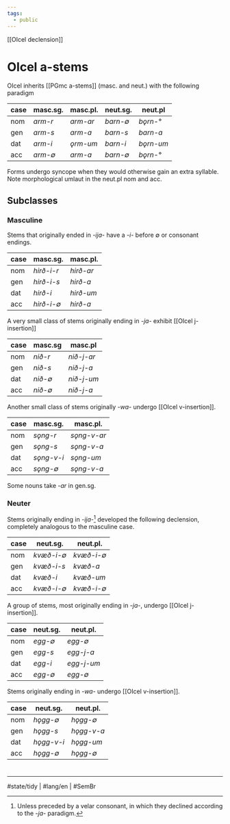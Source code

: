 ```yaml
---
tags:
  - public
---
```

[[OIcel declension]]
# OIcel a-stems

OIcel inherits [[PGmc a-stems]] (masc. and neut.) with the following paradigm

| case | masc.sg.                    | masc.pl.                     | neut.sg.                     | neut.pl                       |
| ---- | --------------------------- | ---------------------------- | ---------------------------- | ----------------------------- |
| nom  | <em class="ling">arm-r</em> | <em class="ling">arm-ar</em> | <em class="ling">barn-∅</em> | <em class="ling">bǫrn-°</em>  |
| gen  | <em class="ling">arm-s</em> | <em class="ling">arm-a</em>  | <em class="ling">barn-s</em> | <em class="ling">barn-a</em>  |
| dat  | <em class="ling">arm-i</em> | <em class="ling">ǫrm-um</em> | <em class="ling">barn-i</em> | <em class="ling">bǫrn-um</em> |
| acc  | <em class="ling">arm-∅</em> | <em class="ling">arm-a</em>  | <em class="ling">barn-∅</em> | <em class="ling">bǫrn-°</em>  |

Forms undergo syncope when they would otherwise gain an extra syllable.
Note morphological umlaut in the neut.pl nom and acc.

## Subclasses

### Masculine

Stems that originally ended in <em class="recon">-ija-</em> have a <em class="ling">-i-</em> before ∅ or consonant endings.


| case | masc.sg.                       | masc.pl.                      |
| ---- | ------------------------------ | ----------------------------- |
| nom  | <em class="ling">hirð-i-r</em> | <em class="ling">hirð-ar</em> |
| gen  | <em class="ling">hirð-i-s</em> | <em class="ling">hirð-a</em>  |
| dat  | <em class="ling">hirð-i</em>   | <em class="ling">hirð-um</em> |
| acc  | <em class="ling">hirð-i-∅</em> | <em class="ling">hirð-a</em>  |

A very small class of stems originally ending in <em class="recon">-ja-</em> exhibit [[OIcel j-insertion]]

| case | masc.sg                     | masc.pl                        |
| ---- | --------------------------- | ------------------------------ |
| nom  | <em class="ling">nið-r</em> | <em class="ling">nið-j-ar</em> |
| gen  | <em class="ling">nið-s</em> | <em class="ling">nið-j-a</em>  |
| dat  | <em class="ling">nið-∅</em> | <em class="ling">nið-j-um</em> |
| acc  | <em class="ling">nið-∅</em> | <em class="ling">nið-j-a</em>  |

Another small class of stems originally <em class="recon">-wa-</em> undergo [[OIcel v-insertion]].

| case | masc.sg.                       | masc.pl.                        |
| ---- | ------------------------------ | ------------------------------- |
| nom  | <em class="ling">sǫng-r</em>   | <em class="ling">sǫng-v-ar</em> |
| gen  | <em class="ling">sǫng-s</em>   | <em class="ling">sǫng-v-a</em>  |
| dat  | <em class="ling">sǫng-v-i</em> | <em class="ling">sǫng-um</em>   |
| acc  | <em class="ling">sǫng-∅</em>   | <em class="ling">sǫng-v-a</em>  |

Some nouns take <em class="ling">-ar</em> in gen.sg.

### Neuter

Stems originally ending in <em class="recon">-ija-</em>[^unless] developed the following declension, completely analogous to the masculine case.

| case | neut.sg.                       | neut.pl.                       |
| ---- | ------------------------------ | ------------------------------ |
| nom  | <em class="ling">kvæð-i-∅</em> | <em class="ling">kvæð-i-∅</em> |
| gen  | <em class="ling">kvæð-i-s</em> | <em class="ling">kvæð-a</em>   |
| dat  | <em class="ling">kvæð-i</em>   | <em class="ling">kvæð-um</em>  |
| acc  | <em class="ling">kvæð-i-∅</em> | <em class="ling">kvæð-i-∅</em> |

[^unless]: Unless preceded by a velar consonant, in which they declined according to the <em class="recon">-ja-</em> paradigm.

A group of stems, most originally ending in <em class="recon">-ja-</em>, undergo [[OIcel j-insertion]].

| case | neut.sg.                    | neut.pl.                       |
| ---- | --------------------------- | ------------------------------ |
| nom  | <em class="ling">egg-∅</em> | <em class="ling">egg-∅</em>    |
| gen  | <em class="ling">egg-s</em> | <em class="ling">egg-j-a</em>  |
| dat  | <em class="ling">egg-i</em> | <em class="ling">egg-j-um</em> |
| acc  | <em class="ling">egg-∅</em> | <em class="ling">egg-∅</em>    |

Stems originally ending in <em class="recon">-wa-</em> undergo [[OIcel v-insertion]].

| case | neut.sg.                       | neut.pl.                       |
| ---- | ------------------------------ | ------------------------------ |
| nom  | <em class="ling">hǫgg-∅</em>   | <em class="ling">hǫgg-∅</em>   |
| gen  | <em class="ling">hǫgg-s</em>   | <em class="ling">hǫgg-v-a</em> |
| dat  | <em class="ling">hǫgg-v-i</em> | <em class="ling">hǫgg-um</em>  |
| acc  | <em class="ling">hǫgg-∅</em>   | <em class="ling">hǫgg-∅</em>   |

#
---
#state/tidy | #lang/en | #SemBr
